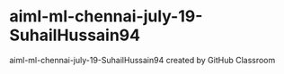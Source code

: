 # aiml-ml-chennai-july-19-SuhailHussain94
aiml-ml-chennai-july-19-SuhailHussain94 created by GitHub Classroom

